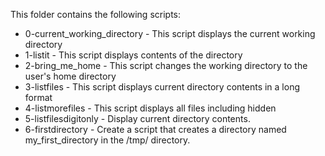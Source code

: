 This folder contains the following scripts:


- 0-current_working_directory - This script displays the current working directory
- 1-listit - This script displays contents of the directory
- 2-bring_me_home - This script changes the working directory to the user's home directory
- 3-listfiles - This script displays current directory contents in a long format
- 4-listmorefiles - This script displays all files including hidden
- 5-listfilesdigitonly - Display current directory contents.
- 6-firstdirectory - Create a script that creates a directory named my_first_directory in the /tmp/ directory.
